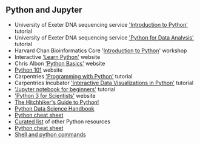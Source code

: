 ## Python and Jupyter 

- University of Exeter DNA sequencing service ['Introduction to Python'](https://biomedicalhub.github.io/python-intro/) tutorial
- University of Exeter DNA sequencing service ['Python for Data Analysis'](https://biomedicalhub.github.io/python-data/) tutorial
- Harvard Chan Bioinformatics Core  '[Introduction to Python](https://hbctraining.github.io/Training-modules/Python/)' workshop
- Interactive ['Learn Python'](../learnPython.org) website
- Chris Albon ['Python Basics'](https://chrisalbon.com/#code_python) website
- [Python 101](https://python101.pythonlibrary.org/) website
- Carpentries ['Programming with Python'](https://swcarpentry.github.io/python-novice-inflammation/) tutorial
- Carpentries Incubator ['Interactive Data Visualizations in Python'](https://carpentries-incubator.github.io/python-interactive-data-visualizations/) tutorial
- ['Jupyter notebook for beginners'](https://learn.onemonth.com/jupyter-notebook-a-beginners-tutorial/) tutorial
- ['](https://python-3-for-scientists.readthedocs.io/en/latest/)[Python 3 for Scientists'](https://python-3-for-scientists.readthedocs.io/en/latest/) website
- [The Hitchhiker's Guide to Python!](http://docs.python-guide.org/en/latest/)
- [Python Data Science Handbook](https://jakevdp.github.io/PythonDataScienceHandbook/)
- [Python cheat sheet](https://www.pythoncheatsheet.org/)
- [Curated list](https://learnbyexample.github.io/py_resources/) of other Python resources
- [Python cheat sheet](https://www.pythoncheatsheet.org/)
- [Shell and python commands](https://practicalcomputing.org/files/PCfB_Appendices.pdf)
